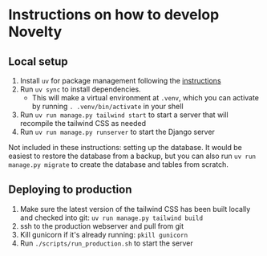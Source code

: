 # Instructions on how to develop Novelty

## Local setup

1. Install `uv` for package management following the [instructions](https://docs.astral.sh/uv/getting-started/installation/)
2. Run `uv sync` to install dependencies. 
   * This will make a virtual environment at `.venv`, which you can activate by running `. .venv/bin/activate` in your shell
3. Run `uv run manage.py tailwind start` to start a server that will recompile the tailwind CSS as needed
4. Run `uv run manage.py runserver` to start the Django server

Not included in these instructions: setting up the database. It would be easiest to restore the database from a backup,
but you can also run `uv run manage.py migrate` to create the database and tables from scratch.


## Deploying to production

1. Make sure the latest version of the tailwind CSS has been built locally and checked into git: `uv run manage.py tailwind build`
2. ssh to the production webserver and pull from git
3. Kill gunicorn if it's already running: `pkill gunicorn`
4. Run `./scripts/run_production.sh` to start the server